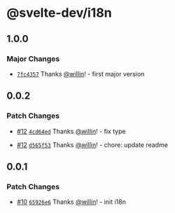 # @svelte-dev/i18n

## 1.0.0

### Major Changes

- [`7fc4357`](https://github.com/willin/svelte-turbo/commit/7fc4357398b11cc2222438fb617d2aa393f29995) Thanks [@willin](https://github.com/willin)! - first major version

## 0.0.2

### Patch Changes

- [#12](https://github.com/willin/svelte-turbo/pull/12) [`4cd64ed`](https://github.com/willin/svelte-turbo/commit/4cd64ed9a77e1542a5aff0bc47582fb177ebb916) Thanks [@willin](https://github.com/willin)! - fix type

- [#12](https://github.com/willin/svelte-turbo/pull/12) [`d565f53`](https://github.com/willin/svelte-turbo/commit/d565f53f8190bcb5d3197de3269037d8619342c5) Thanks [@willin](https://github.com/willin)! - chore: update readme

## 0.0.1

### Patch Changes

- [#10](https://github.com/willin/svelte-turbo/pull/10) [`65926e6`](https://github.com/willin/svelte-turbo/commit/65926e68c87a07da47b870a3fa3c365095c20a7e) Thanks [@willin](https://github.com/willin)! - init i18n
